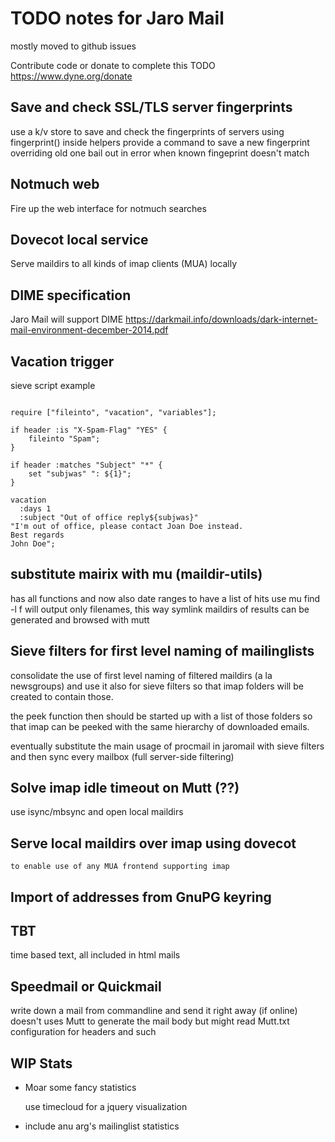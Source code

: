# TODO notes for Jaro Mail

mostly moved to github issues


  Contribute code or donate to complete this TODO
  https://www.dyne.org/donate

## Save and check SSL/TLS server fingerprints

use a k/v store to save and check the fingerprints of servers
using fingerprint() inside helpers
provide a command to save a new fingerprint overriding old one
bail out in error when known fingeprint doesn't match


## Notmuch web

Fire up the web interface for notmuch searches

## Dovecot local service

Serve maildirs to all kinds of imap clients (MUA) locally

## DIME specification

Jaro Mail will support DIME
https://darkmail.info/downloads/dark-internet-mail-environment-december-2014.pdf

## Vacation trigger
sieve script example

```

require ["fileinto", "vacation", "variables"];

if header :is "X-Spam-Flag" "YES" {
    fileinto "Spam";
}

if header :matches "Subject" "*" {
	set "subjwas" ": ${1}";
}

vacation
  :days 1
  :subject "Out of office reply${subjwas}"
"I'm out of office, please contact Joan Doe instead.
Best regards
John Doe";
```

## substitute mairix with mu (maildir-utils)
   has all functions and now also date ranges
   to have a list of hits use mu find -l f
   will output only filenames, this way symlink maildirs
   of results can be generated and browsed with mutt

## Sieve filters for first level naming of mailinglists
   consolidate the use of first level naming of filtered maildirs
   (a la newsgroups) and use it also for sieve filters so that imap
   folders will be created to contain those.

   the peek function then should be started up with a list of those
   folders so that imap can be peeked with the same hierarchy of
   downloaded emails.

   eventually substitute the main usage of procmail in jaromail
   with sieve filters and then sync every mailbox (full server-side
   filtering)

## Solve imap idle timeout on Mutt (??)
   use isync/mbsync and open local maildirs

## Serve local maildirs over imap using dovecot
	to enable use of any MUA frontend supporting imap

## Import of addresses from GnuPG keyring

## TBT
   time based text, all included in html mails

## Speedmail or Quickmail
  write down a mail from commandline and send it right away (if online)
  doesn't uses Mutt to generate the mail body
  but might read Mutt.txt configuration for headers and such

## WIP Stats
 * Moar some fancy statistics

   use timecloud for a jquery visualization

 * include anu arg's mailinglist statistics
